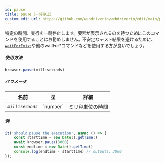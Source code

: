 ```yaml
---
id: pause
title: pause（一時停止）
custom_edit_url: https://github.com/webdriverio/webdriverio/edit/main/packages/webdriverio/src/commands/browser/pause.ts
---
```


特定の時間、実行を一時停止します。要素が表示されるのを待つためにこのコマンドを使用することはお勧めしません。不安定なテスト結果を避けるために、[`waitForExist`](/docs/api/element/waitForExist)や他のwaitFor*コマンドなどを使用する方が良いでしょう。

##### 使用方法

```js
browser.pause(milliseconds)
```

##### パラメータ

<table>
  <thead>
    <tr>
      <th>名前</th><th>型</th><th>詳細</th>
    </tr>
  </thead>
  <tbody>
    <tr>
      <td><code><var>milliseconds</var></code></td>
      <td>`number`</td>
      <td>ミリ秒単位の時間</td>
    </tr>
  </tbody>
</table>

##### 例

```js title="pause.js"
it('should pause the execution', async () => {
    const starttime = new Date().getTime()
    await browser.pause(3000)
    const endtime = new Date().getTime()
    console.log(endtime - starttime) // outputs: 3000
});
```